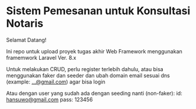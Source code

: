 # Sistem Pemesanan untuk Konsultasi Notaris
 
Selamat Datang!

Ini repo untuk upload proyek tugas akhir Web Framework menggunakan framemwork Laravel Ver. 8.x

Untuk melakukan CRUD, perlu register terlebih dahulu, atau bisa menggunakan faker dan seeder dan ubah domain email sesuai dns (example: ...@gmail.com) agar bisa login

Atau dengan user yang sudah ada dengan seeding nanti (non-faker): id: hansuwo@gmail.com pass: 123456

